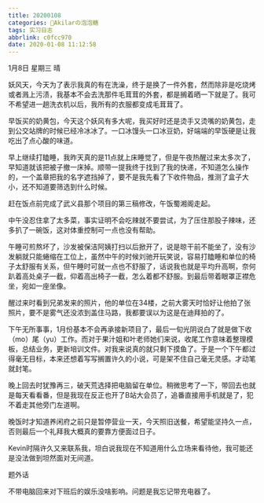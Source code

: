 ```yaml
---
title: 20200108
categories: 🍬Akilarの泡泡糖
tags: 实习日志
abbrlink: c0fcc970
date: 2020-01-08 11:12:58
---
```

1月8日 星期三 晴

妖风天，今天为了表示我真的有在洗澡，终于是换了一件外套，然而除非是吃烧烤或者溅上污渍，我基本不会去洗那件毛茸茸的外套，都是搁着晒一下就是了。我可不希望进一趟洗衣机以后，我所有的衣服都变成毛茸茸了。

早饭买的奶黄包，今天这个妖风有多大呢，我买好时还是烫手又烫嘴的奶黄包，走到公交站牌的时候已经冷冰冰了。一口冰馒头一口冰豆奶，好端端的早饭硬是让我吃出了点心酸的味道。

早上继续打瞌睡，我昨天真的是11点就上床睡觉了，但是午夜热醒过来太多次了，早知道就该把被子撤一床掉。顺带一提我终于找到了我的快递，不知道怎么操作的，一个盖章把我的名字遮挡掉了，要不是我先看了下收件物品，推测了盒子大小，还不知道要筛选到什么时候。

赶在饭点前完成了武义县那个项目的第三稿修改，午饭蜀湘阁走起。

中午没忍住拿了太多菜，事实证明不会吃辣就不要尝试，为了压住那股子辣味，还多扒了一碗饭，这对体重控制可一点也没有帮助。

午睡可煎熬坏了，沙发被保洁阿姨打扫以后掀开了，说是晾干前不能坐了，没有沙发躺就只能蜷缩在工位上，虽然中午的时候刘驰开玩笑说，容易打瞌睡和单位的椅子太舒服有关系，但午睡时可就一点也不舒服了，话说我也就是平均升高啊，奈何趴着高处桌子一截，仰着高出椅子一截，怎么着都不舒服。到最后带着眼罩正襟危坐，宛如一座坐像。

醒过来时看到兄弟发来的照片，他的单位在34楼，之前大雾天时恰好让他拍了张照片，要不是雾气还没浓到盖住马路，我都要误以为这是在迪拜拍的了。

下午无所事事，1月份基本不会再承接新项目了，最后一旬光阴说白了就是做下收（mo）尾（yu）工作。而对于果汁姐和叶老师她们来说，收尾工作意味着整理模板，总结业务，更新培训文件。对我来说真的就只剩下摸鱼了。于是一个下午都过得毫无目标，本来还想着写写搁置许久的小说，可是架不住自己毫无灵感。才动笔就封笔。

晚上回去时犹豫再三，破天荒选择把电脑留在单位。稍微思考了一下，带回去也就是每天看看番，但是我现在反正也开了B站大会员了，追番直接用手机就是了，犯不着走其他旁门左道啊。

晚饭时才知道养闲府之前只是暂停营业一天，今天照旧送餐，希望能坚持久一点，否则最后一个礼拜我大概真的要靠方便面过日子。

Kevin时隔许久又来联系我，坦白说我现在不知道用什么立场来看待他，我可能还是没法做到坦然面对无间道。

题外话

不带电脑回来对下班后的娱乐没啥影响。问题是我忘记带充电器了。
